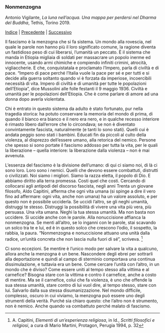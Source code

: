 <link rel="stylesheet" href="../assets/style.css">

### Nonmenzogna

Antonio Vigilante, _La luna nell’acqua. Una mappa per perdersi nel Dharma del Buddha_, Tethis, Torino 2019.

[Indice](index.md) | [Precedente](vipere-e-cacciatori-di-avvoltoi.md) | [Successivo](che-fare.md)

Il fascismo è la menzogna che si fa sistema. Un mondo alla rovescia, nel quale le parole non hanno più il loro significato comune, la ragione diventa un fastidioso peso di cui liberarsi, l’umanità un peccato. È il sistema che manda in Etiopia migliaia di soldati per massacrare un popolo inerme ed innocente, usando armi chimiche e compiendo infiniti crimini, atrocità, vigliaccherie. E che, conquistatala e proclamato l’Impero, parla di civiltà e di pace. “Impero di pace perché l’Italia vuole la pace per sé e per tutti e si decide alla guerra soltanto quando vi è forzata da imperiose, incoercibili necessità di vita. Impero di civiltà e di umanità per tutte le popolazioni dell’Etiopia”, dice Mussolini alle folle festanti il 9 maggio 1936. Civiltà e umanità per le popolazioni dell’Etiopia. Che è come parlare di amore ad una donna dopo averla violentata.

Chi è entrato in questo sistema da adulto è stato fortunato, pur nella tragedia storica: ha potuto conservare la memoria del mondo di prima, di quando il bianco era bianco e il nero era nero, e in qualche recesso interiore è rimasto libero dall’errore che lo circondava; se non è diventato convintamente fascista, naturalmente (e tanti lo sono stati). Quelli cui è andata peggio sono stati i bambini. Educati fin da piccoli al culto della violenza, al disprezzo dell’essere umano, alla retorica del nemico. Persone che spesso si sono portate il fascismo addosso per tutta la vita, per le quali la liberazione – quella interiore: la liberazione dalla violenza – non è mai avvenuta.

L’essenza del fascismo è la divisione dell’umano: di qui ci siamo noi, di là ci sono loro. Loro sono i nemici. Quelli che devono essere combattuti, distrutti o civilizzati. Noi siamo i migliori. Siamo la razza eletta, il popolo di Dio. E abbiamo diritto alla terra promessa. Costi quel che costi. Cercando di collocarsi agli antipodi del discorso fascista, negli anni Trenta un giovane filosofo, Aldo Capitini, afferma che ogni vita umana (si spinge a dire il vero fino ad affermare: ogni vita, anche non umana) ha un valore assoluto, e per questo non è possibile ucciderla. Se uccidi l’altro, se gli neghi umanità, distruggi te stesso. Distruggi la possibilità di vivere una vita più vera, più persuasa. Una vita umana. Neghi la tua stessa umanità. Ma non basta non uccidere. Si uccide anche con le parole. Alla nonuccisione affianca la nonmenzogna. Se menti all’altro, se lo inganni con le parole, stai scavando un solco tra te e lui, ed è in questo solco che crescono l’odio, il sospetto, la rabbia, la paura. “Nonmenzogna e nonuccisione attuano una unità dalla radice, un’unità concreta che non lascia nulla fuori di sé”, scriveva. [^42]

Ci sono eccezioni. Se mentire è l’unico modo per salvare la vita a qualcuno, allora anche la menzogna è un bene. Nascondere degli ebrei per sottrarli alla deportazione e quindi al campo di sterminio comportava una continua dissimulazione, e tuttavia era un bene. Come cercare l’unità con l’altro, in un mondo che è diviso? Come essere uniti al tempo stesso alla vittima e al carnefice? Bisogna stare con la vittima e contro il carnefice, anche a costo di mentire. Ma se il carnefice, colui che fa violenza, è uno che offende la sua stessa umanità, stare contro di lui vuol dire, al tempo stesso, stare con lui. Salvarlo dalla sua stessa disumanizzazione. Nel mondo difficile, complesso, oscuro in cui viviamo, la menzogna può essere uno degli strumenti della verità. Purché sia chiaro questo: che l’altro non è strumento, non è nemico. Anche quando va combattuto perché malato di fascismo.

[^42]: A. Capitini, *Elementi di un’esperienza religiosa*, in Id., *Scritti filosofici e religiosi*, a cura di Mario Martini, Protagon, Perugia 1994, p. 32
